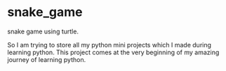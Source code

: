 # snake_game
snake game using turtle.

So I am trying to store all my python mini projects which I made during learning python.
This project comes at the very beginning of my amazing journey of learning python.
